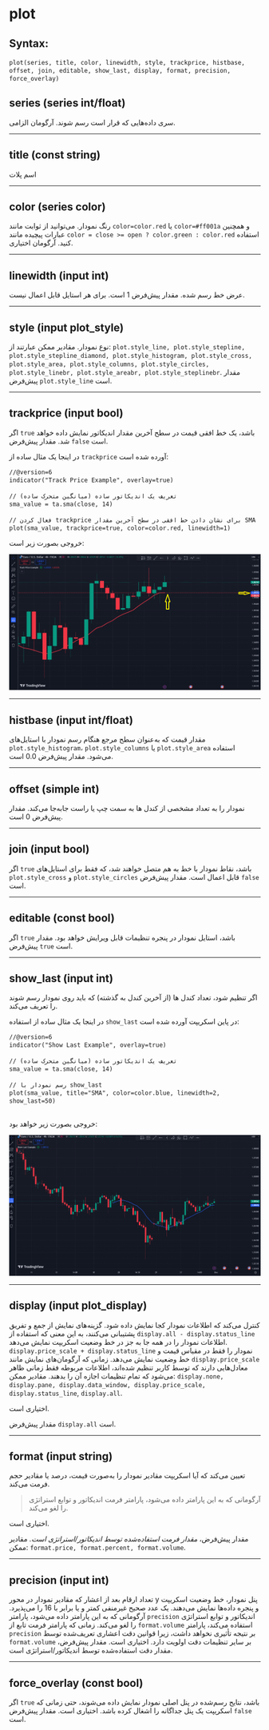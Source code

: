 # plot

## Syntax:
```pine
plot(series, title, color, linewidth, style, trackprice, histbase, offset, join, editable, show_last, display, format, precision, force_overlay)
```
## series (series int/float) 
سری داده‌هایی که قرار است رسم شوند. آرگومان الزامی.

---

## title (const string) 
اسم پلات

---
## color (series color)
رنگ نمودار. می‌توانید از ثوابت مانند `color=color.red` یا `color=#ff001a` و همچنین عبارات پیچیده مانند `color = close >= open ? color.green : color.red` استفاده کنید. آرگومان اختیاری.

---
## linewidth (input int) 
عرض خط رسم شده. مقدار پیش‌فرض 1 است. برای هر استایل قابل اعمال نیست.

---
## style (input plot_style) 
نوع نمودار. مقادیر ممکن عبارتند از: `plot.style_line, plot.style_stepline, plot.style_stepline_diamond, plot.style_histogram, plot.style_cross, plot.style_area, plot.style_columns, plot.style_circles, plot.style_linebr, plot.style_areabr, plot.style_steplinebr`. مقدار پیش‌فرض `plot.style_line` است.

---
## trackprice (input bool) 
اگر `true` باشد، یک خط افقی قیمت در سطح آخرین مقدار اندیکاتور نمایش داده خواهد شد. مقدار پیش‌فرض `false` است.

در اینجا یک مثال ساده از `trackprice` آورده شده است:

```pine
//@version=6
indicator("Track Price Example", overlay=true)

// تعریف یک اندیکاتور ساده (میانگین متحرک ساده)
sma_value = ta.sma(close, 14)

// فعال کردن trackprice برای نشان دادن خط افقی در سطح آخرین مقدار SMA
plot(sma_value, trackprice=true, color=color.red, linewidth=1)
```
خروجی بصورت زیر است:


![trackprice](../images/trackprice.png)

---
## histbase (input int/float) 
مقدار قیمت که به‌عنوان سطح مرجع هنگام رسم نمودار با استایل‌های `plot.style_histogram`، `plot.style_columns` یا `plot.style_area` استفاده می‌شود. مقدار پیش‌فرض 0.0 است.

---
## offset (simple int) 
نمودار را به تعداد مشخصی از کندل ها به سمت چپ یا راست جابه‌جا می‌کند. مقدار پیش‌فرض 0 است.

---
## join (input bool) 
اگر `true` باشد، نقاط نمودار با خط به هم متصل خواهند شد، که فقط برای استایل‌های `plot.style_cross` و `plot.style_circles` قابل اعمال است. مقدار پیش‌فرض `false` است.

---
## editable (const bool) 
اگر `true` باشد، استایل نمودار در پنجره تنظیمات قابل ویرایش خواهد بود. مقدار پیش‌فرض `true` است.

---
## show_last (input int) 
اگر تنظیم شود، تعداد کندل ها (از آخرین کندل به گذشته) که باید روی نمودار رسم شوند را تعریف می‌کند.

در اینجا یک مثال ساده از استفاده `show_last` در پاین اسکریپت آورده شده است:

```pine
//@version=6
indicator("Show Last Example", overlay=true)

// تعریف یک اندیکاتور ساده (میانگین متحرک ساده)
sma_value = ta.sma(close, 14)

// رسم نمودار با show_last
plot(sma_value, title="SMA", color=color.blue, linewidth=2, show_last=50)


```

خروجی بصورت زیر خواهد بود:

![](../images/show_last.png)

---
## display (input plot_display) 
کنترل می‌کند که اطلاعات نمودار کجا نمایش داده شود. گزینه‌های نمایش از جمع و تفریق پشتیبانی می‌کنند، به این معنی که استفاده از `display.all - display.status_line` اطلاعات نمودار را در همه جا به جز در خط وضعیت اسکریپت نمایش می‌دهد. `display.price_scale + display.status_line` نمودار را فقط در مقیاس قیمت و خط وضعیت نمایش می‌دهد. زمانی که آرگومان‌های نمایش مانند `display.price_scale` معادل‌هایی دارند که توسط کاربر تنظیم شده‌اند، اطلاعات مربوطه فقط زمانی ظاهر می‌شود که تمام تنظیمات اجازه آن را بدهند. مقادیر ممکن: `display.none, display.pane, display.data_window, display.price_scale, display.status_line`, `display.all`. 

اختیاری است.

 مقدار پیش‌فرض `display.all` است.

---
## format (input string) 
تعیین می‌کند که آیا اسکریپت مقادیر نمودار را به‌صورت قیمت، درصد یا مقادیر حجم فرمت می‌کند.

 > آرگومانی که به این پارامتر داده می‌شود، پارامتر فرمت اندیکاتور و توابع استراتژی را لغو می‌کند.
 
  اختیاری است.
  
   مقدار پیش‌فرض، *مقدار فرمت استفاده‌شده توسط اندیکاتور/استراتژی است.* مقادیر ممکن: `format.price, format.percent, format.volume`.

---
## precision (input int) 
تعداد ارقام بعد از اعشار که مقادیر نمودار در محور y پنل نمودار، خط وضعیت اسکریپت و پنجره داده‌ها نمایش می‌دهند. یک عدد صحیح غیرمنفی کمتر و یا برابر با 16 را می‌پذیرد. آرگومانی که به این پارامتر داده می‌شود، پارامتر `precision` اندیکاتور و توابع استراتژی را لغو می‌کند. زمانی که پارامتر فرمت تابع از `format.volume` استفاده می‌کند، پارامتر `precision` بر نتیجه تأثیری نخواهد داشت، زیرا قوانین دقت اعشاری تعریف‌شده توسط `format.volume` بر سایر تنظیمات دقت اولویت دارد. اختیاری است. مقدار پیش‌فرض، مقدار دقت استفاده‌شده توسط اندیکاتور/استراتژی است.

---
## force_overlay (const bool)

اگر `true` باشد، نتایج رسم‌شده در پنل اصلی نمودار نمایش داده می‌شوند، حتی زمانی که اسکریپت یک پنل جداگانه را اشغال کرده باشد. اختیاری است. مقدار پیش‌فرض `false` است.